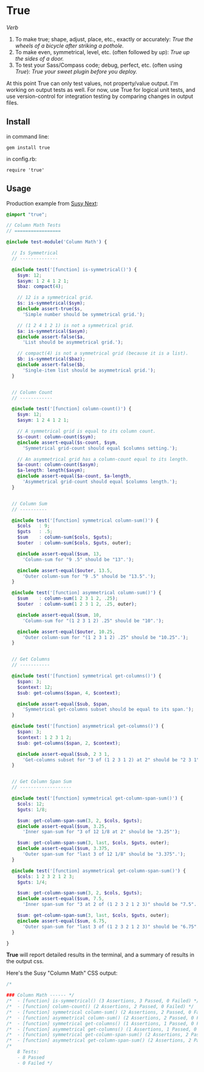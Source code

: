 True
====

*Verb*

1. To make true; shape, adjust, place, etc., exactly or accurately:
  *True the wheels of a bicycle after striking a pothole.*
2. To make even, symmetrical, level, etc. (often followed by *up*):
  *True up the sides of a door.*
3. To test your Sass/Compass code; debug, perfect, etc. (often using *True*):
  *True your sweet plugin before you deploy.*

At this point
True can only test values,
not property/value output.
I'm working on output tests as well.
For now,
use True for logical unit tests,
and use version-control for integration testing
by comparing changes in output files.

Install
-------

in command line:

`gem install true`

in config.rb:

`require 'true'`

Usage
-----

Production example from
[Susy Next](https://github.com/ericam/susy/blob/susy-next/test/scss/math/_columns.scss):

```scss
@import "true";

// Column Math Tests
// =================

@include test-module('Column Math') {

  // Is Symmetrical
  // --------------

  @include test('[function] is-symmetrical()') {
    $sym: 12;
    $asym: 1 2 4 1 2 1;
    $baz: compact(4);

    // 12 is a symmetrical grid.
    $s: is-symmetrical($sym);
    @include assert-true($s,
      'Simple number should be symmetrical grid.');

    // (1 2 4 1 2 1) is not a symmetrical grid.
    $a: is-symmetrical($asym);
    @include assert-false($a,
      'List should be asymmetrical grid.');

    // compact(4) is not a symmetrical grid (because it is a list).
    $b: is-symmetrical($baz);
    @include assert-false($b,
      'Single-item list should be asymmetrical grid.');
  }


  // Column Count
  // ------------

  @include test('[function] column-count()') {
    $sym: 12;
    $asym: 1 2 4 1 2 1;

    // A symmetrical grid is equal to its column count.
    $s-count: column-count($sym);
    @include assert-equal($s-count, $sym,
      'Symmetrical grid-count should equal $columns setting.');

    // An asymmetrical grid has a column-count equal to its length.
    $a-count: column-count($asym);
    $a-length: length($asym);
    @include assert-equal($a-count, $a-length,
      'Asymmetrical grid-count should equal $columns length.');
  }


  // Column Sum
  // ----------

  @include test('[function] symmetrical column-sum()') {
    $cols   : 9;
    $guts   : .5;
    $sum    : column-sum($cols, $guts);
    $outer  : column-sum($cols, $guts, outer);

    @include assert-equal($sum, 13,
      'Column-sum for "9 .5" should be "13".');

    @include assert-equal($outer, 13.5,
      'Outer column-sum for "9 .5" should be "13.5".');
  }

  @include test('[function] asymmetrical column-sum()') {
    $sum    : column-sum(1 2 3 1 2, .25);
    $outer  : column-sum(1 2 3 1 2, .25, outer);

    @include assert-equal($sum, 10,
      'Column-sum for "(1 2 3 1 2) .25" should be "10".');

    @include assert-equal($outer, 10.25,
      'Outer column-sum for "(1 2 3 1 2) .25" should be "10.25".');
  }


  // Get Columns
  // -----------

  @include test('[function] symmetrical get-columns()') {
    $span: 3;
    $context: 12;
    $sub: get-columns($span, 4, $context);

    @include assert-equal($sub, $span,
      'Symmetrical get-columns subset should be equal to its span.');
  }

  @include test('[function] asymmetrical get-columns()') {
    $span: 3;
    $context: 1 2 3 1 2;
    $sub: get-columns($span, 2, $context);

    @include assert-equal($sub, 2 3 1,
      'Get-columns subset for "3 of (1 2 3 1 2) at 2" should be "2 3 1".');
  }


  // Get Column Span Sum
  // -------------------

  @include test('[function] symmetrical get-column-span-sum()') {
    $cols: 12;
    $guts: 1/8;

    $sum: get-column-span-sum(3, 2, $cols, $guts);
    @include assert-equal($sum, 3.25,
      'Inner span-sum for "3 of 12 1/8 at 2" should be "3.25"');

    $sum: get-column-span-sum(3, last, $cols, $guts, outer);
    @include assert-equal($sum, 3.375,
      'Outer span-sum for "last 3 of 12 1/8" should be "3.375".');
  }

  @include test('[function] asymmetrical get-column-span-sum()') {
    $cols: 1 2 3 2 1 2 3;
    $guts: 1/4;

    $sum: get-column-span-sum(3, 2, $cols, $guts);
    @include assert-equal($sum, 7.5,
      'Inner span-sum for "3 at 2 of (1 2 3 2 1 2 3)" should be "7.5".');

    $sum: get-column-span-sum(3, last, $cols, $guts, outer);
    @include assert-equal($sum, 6.75,
      'Outer span-sum for "last 3 of (1 2 3 2 1 2 3)" should be "6.75".');
  }

}
```

**True** will report detailed results in the terminal,
and a summary of results in the output css.

Here's the Susy "Column Math" CSS output:

```css
/*

### Column Math ------ */
/*  - [function] is-symmetrical() (3 Assertions, 3 Passed, 0 Failed) */
/*  - [function] column-count() (2 Assertions, 2 Passed, 0 Failed) */
/*  - [function] symmetrical column-sum() (2 Assertions, 2 Passed, 0 Failed) */
/*  - [function] asymmetrical column-sum() (2 Assertions, 2 Passed, 0 Failed) */
/*  - [function] symmetrical get-columns() (1 Assertions, 1 Passed, 0 Failed) */
/*  - [function] asymmetrical get-columns() (1 Assertions, 1 Passed, 0 Failed) */
/*  - [function] symmetrical get-column-span-sum() (2 Assertions, 2 Passed, 0 Failed) */
/*  - [function] asymmetrical get-column-span-sum() (2 Assertions, 2 Passed, 0 Failed) */
/*
    8 Tests:
    - 8 Passed
    - 0 Failed */
```
